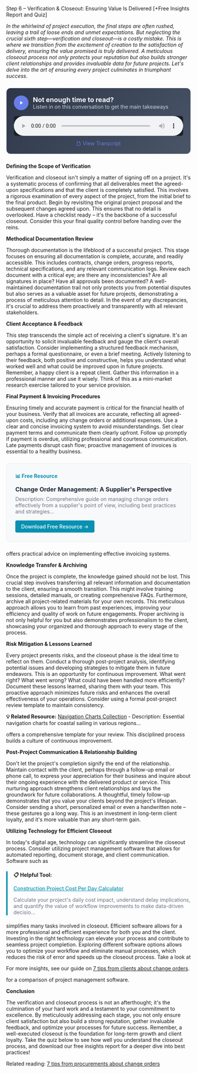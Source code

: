 Step 6 – Verification & Closeout: Ensuring Value Is Delivered [+Free Insights Report and Quiz]  <p><i>In the whirlwind of project execution, the final steps are often rushed, leaving a trail of loose ends and unmet expectations. But neglecting the crucial sixth step—verification and closeout—is a costly mistake.  This is where we transition from the excitement of creation to the satisfaction of delivery, ensuring the value promised is truly delivered.  A meticulous closeout process not only protects your reputation but also builds stronger client relationships and provides invaluable data for future projects. Let's delve into the art of ensuring every project culminates in triumphant success.</i></p>


<div style="background: linear-gradient(135deg, #2D3748 0%, #4A5568 100%); padding: 20px; border-radius: 12px; margin: 24px 0; border: 1px solid #E2E8F0;">
  <div style="display: flex; align-items: center; gap: 12px; margin-bottom: 16px;">
    <div style="width: 40px; height: 40px; background: #667eea; border-radius: 50%; display: flex; align-items: center; justify-content: center;">
      <svg width="16" height="16" viewBox="0 0 24 24" fill="white">
        <path d="M8 5v14l11-7z"/>
      </svg>
    </div>
    <div>
      <h3 style="color: white; margin: 0; font-size: 18px; font-weight: bold;">Not enough time to read?</h3>
      <p style="color: #CBD5E0; margin: 0; font-size: 14px;">Listen in on this conversation to get the main takeaways</p>
    </div>
  </div>
  <audio controls style="width: 100%; background: #1A202C; border-radius: 6px;">
    <source src="/podcasts/audio/post-24.wav" type="audio/wav">
    Your browser does not support the audio element.
  </audio>
  <div style="margin-top: 12px; text-align: center;">
    <a href="/podcasts/transcripts/post-24-transcript.txt" 
       style="color: #667eea; text-decoration: none; font-size: 14px; display: inline-flex; align-items: center; gap: 4px;"
       target="_blank">
      <svg width="14" height="14" viewBox="0 0 24 24" fill="currentColor">
        <path d="M14,2H6A2,2 0 0,0 4,4V20A2,2 0 0,0 6,22H18A2,2 0 0,0 20,20V8L14,2M18,20H6V4H13V9H18V20Z"/>
      </svg>
      View Transcript
    </a>
  </div>
</div>

<p><b>Defining the Scope of Verification</b></p>
<p>Verification and closeout isn't simply a matter of signing off on a project. It's a systematic process of confirming that all deliverables meet the agreed-upon specifications and that the client is completely satisfied. This involves a rigorous examination of every aspect of the project, from the initial brief to the final product.  Begin by revisiting the original project proposal and the subsequent changes agreed upon.  This ensures that no detail is overlooked.  Have a checklist ready – it's the backbone of a successful closeout.  Consider this your final quality control before handing over the reins.</p>

<p><b>Methodical Documentation Review</b></p>
<p>Thorough documentation is the lifeblood of a successful project.  This stage focuses on ensuring all documentation is complete, accurate, and readily accessible. This includes contracts, change orders, progress reports, technical specifications, and any relevant communication logs.  Review each document with a critical eye; are there any inconsistencies?  Are all signatures in place? Have all approvals been documented?  A well-maintained documentation trail not only protects you from potential disputes but also serves as a valuable asset for future projects, demonstrating a process of meticulous attention to detail.  In the event of any discrepancies, it's crucial to address them proactively and transparently with all relevant stakeholders.</p>

<p><b>Client Acceptance & Feedback</b></p>
<p>This step transcends the simple act of receiving a client's signature. It's an opportunity to solicit invaluable feedback and gauge the client's overall satisfaction.  Consider implementing a structured feedback mechanism, perhaps a formal questionnaire, or even a brief meeting.  Actively listening to their feedback, both positive and constructive, helps you understand what worked well and what could be improved upon in future projects.  Remember, a happy client is a repeat client.  Gather this information in a professional manner and use it wisely.  Think of this as a mini-market research exercise tailored to your service provision.</p>

<p><b>Final Payment & Invoicing Procedures</b></p>
<p>Ensuring timely and accurate payment is critical for the financial health of your business.  Verify that all invoices are accurate, reflecting all agreed-upon costs, including any change orders or additional expenses.  Use a clear and concise invoicing system to avoid misunderstandings.  Set clear payment terms and communicate them clearly upfront.  Follow up promptly if payment is overdue, utilizing professional and courteous communication.  Late payments disrupt cash flow; proactive management of invoices is essential to a healthy business. 
<div style="background: #f8f9fa; border: 1px solid #e9ecef; border-radius: 8px; padding: 24px; margin: 24px 0;">
<h4 style="color: #0891b2; margin: 0 0 12px 0;">📊 Free Resource</h4>
<h3 style="margin: 0 0 8px 0;"><a href="/resources/change-order-management" style="color: #1f2937; text-decoration: none;">Change Order Management: A Supplier's Perspective</a></h3>
<p style="color: #6b7280; margin: 0 0 16px 0; font-size: 14px;">Description: Comprehensive guide on managing change orders effectively from a supplier's point of view, including best practices and strategies...</p>
<a href="/resources/change-order-management" style="background: #0891b2; color: white; padding: 8px 16px; border-radius: 4px; text-decoration: none; font-weight: 500; display: inline-block;">Download Free Resource →</a>
</div> offers practical advice on implementing effective invoicing systems.</p>

<p><b>Knowledge Transfer & Archiving</b></p>
<p>Once the project is complete, the knowledge gained should not be lost.  This crucial step involves transferring all relevant information and documentation to the client, ensuring a smooth transition.  This might involve training sessions, detailed manuals, or creating comprehensive FAQs.  Furthermore, archive all project-related materials for your own records.  This meticulous approach allows you to learn from past experiences, improving your efficiency and quality of work on future engagements.  Proper archiving is not only helpful for you but also demonstrates professionalism to the client, showcasing your organized and thorough approach to every stage of the process.</p>

<p><b>Risk Mitigation & Lessons Learned</b></p>
<p>Every project presents risks, and the closeout phase is the ideal time to reflect on them.  Conduct a thorough post-project analysis, identifying potential issues and developing strategies to mitigate them in future endeavors.  This is an opportunity for continuous improvement.  What went right? What went wrong?  What could have been handled more efficiently?  Document these lessons learned, sharing them with your team.  This proactive approach minimizes future risks and enhances the overall effectiveness of your operations. Consider using a formal post-project review template to maintain consistency.  <p><b>💡 Related Resource:</b> <a href="/resources/navigation-charts">Navigation Charts Collection</a> - Description: Essential navigation charts for coastal sailing in various regions...</p> offers a comprehensive template for your review.  This disciplined process builds a culture of continuous improvement.</p>

<p><b>Post-Project Communication & Relationship Building</b></p>
<p>Don't let the project's completion signify the end of the relationship.  Maintain contact with the client, perhaps through a follow-up email or phone call, to express your appreciation for their business and inquire about their ongoing experience with the delivered product or service.  This nurturing approach strengthens client relationships and lays the groundwork for future collaborations.  A thoughtful, timely follow-up demonstrates that you value your clients beyond the project's lifespan.  Consider sending a short, personalized email or even a handwritten note – these gestures go a long way.  This is an investment in long-term client loyalty, and it's more valuable than any short-term gain.</p>

<p><b>Utilizing Technology for Efficient Closeout</b></p>
<p>In today's digital age, technology can significantly streamline the closeout process.  Consider utilizing project management software that allows for automated reporting, document storage, and client communication.  Software such as 
<div style="border-left: 4px solid #0891b2; padding-left: 16px; margin: 20px 0;">
<p><b>📋 Helpful Tool:</b></p>
<p><a href="/resources/project-cost-calculator" style="color: #0891b2; font-weight: 500;">Construction Project Cost Per Day Calculator</a></p>
<p style="font-size: 14px; color: #6b7280;">Calculate your project's daily cost impact, understand delay implications, and quantify the value of workflow improvements to make data-driven decisio...</p>
</div> simplifies many tasks involved in closeout.  Efficient software allows for a more professional and efficient experience for both you and the client.  Investing in the right technology can elevate your process and contribute to seamless project completion.  Exploring different software options allows you to optimize your workflow and eliminate manual processes, which reduces the risk of error and speeds up the closeout process.  Take a look at <p>For more insights, see our guide on <a href="/posts/post-10">7 tips from clients about change orders</a>.</p> for a comparison of project management software.</p>  <p><b>Conclusion</b></p>
<p>The verification and closeout process is not an afterthought; it's the culmination of your hard work and a testament to your commitment to excellence.  By meticulously addressing each stage, you not only ensure client satisfaction but also build a strong reputation, gather invaluable feedback, and optimize your processes for future success.  Remember, a well-executed closeout is the foundation for long-term growth and client loyalty. Take the quiz below to see how well you understand the closeout process, and download our free insights report for a deeper dive into best practices! <p>Related reading: <a href="/posts/post-11">7 tips from procurements about change orders</a></p>
</p>
